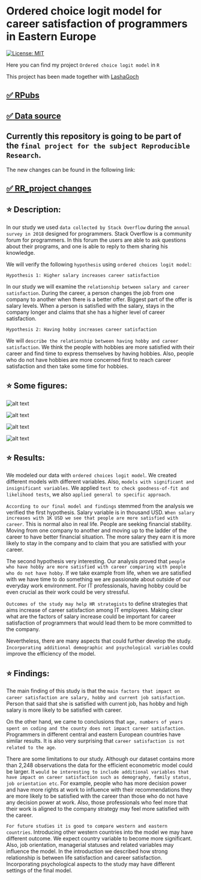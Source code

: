 # Ordered choice logit model for career satisfaction of programmers in Eastern Europe

[![License: MIT](https://img.shields.io/badge/License-MIT-yellow.svg)](https://opensource.org/licenses/MIT)

Here you can find my project `Ordered choice logit model` in `R`

This project has been made together with [LashaGoch](https://github.com/LashaGoch)

## [:white_check_mark: RPubs](https://rpubs.com/Lajobu/o_choice_logit)
## [:white_check_mark: Data source](https://www.kaggle.com/stackoverflow/stack-overflow-2018-developer-survey)

## Currently this repository is going to be part of the `final project for the subject Reproducible Research`. 
The new changes can be found in the following link:

## [:white_check_mark: RR_project changes](https://github.com/lajobu/Ordered_choice_logit_model/blob/master/OrderChoiceModel_RR_project.Rmd)

## :star: Description:

In our study we used `data collected by Stack Overflow` during the `annual survey in 2018` designed for programmers. Stack Overflow is a community forum for programmers. In this forum the users are able to ask questions about their programs, and one is able to reply to them sharing his knowledge.

We will verify the following `hypothesis` using `ordered choices logit model`:

`Hypothesis 1: Higher salary increases career satisfaction`

In our study we will examine the `relationship between salary and career satisfaction`. During the career, a person changes the job from one company to another when there is a better offer. Biggest part of the offer is salary levels. When a person is satisfied with the salary, stays in the company longer and claims that she has a higher level of career satisfaction.

`Hypothesis 2: Having hobby increases career satisfaction`

We will `describe the relationship between having hobby and career satisfaction`. We think the people with hobbies are more satisfied with their career and find time to express themselves by having hobbies. Also, people who do not have hobbies are more concerned first to reach career satisfaction and then take some time for hobbies.

## :star: Some figures:

![alt text](https://github.com/lajobu/Ordered_choice_logit_model/blob/master/Images/Screenshot%202020-09-18%20at%2010.59.41.png)

![alt text](https://github.com/lajobu/Ordered_choice_logit_model/blob/master/Images/Screenshot%202020-09-18%20at%2010.59.58.png)

![alt text](https://github.com/lajobu/Ordered_choice_logit_model/blob/master/Images/Screenshot%202020-09-18%20at%2011.00.19.png)

![alt text](https://github.com/lajobu/Ordered_choice_logit_model/blob/master/Images/Screenshot%202020-09-18%20at%2011.00.29.png)

## :star: Results:

We modeled our data with `ordered choices logit model`. We created different models with different variables. Also, `models with significant and insignificant variables`. We applied `test to check goodness-of-fit and likelihood tests`, we also `applied general to specific approach`.

`According to our final model and findings` stemmed from the analysis we verified the first hypothesis. Salary variable is in thousand USD. `When salary increases with 1K USD we see that people are more satisfied with career`. This is normal also in real life. People are seeking financial stability. Moving from one company to another and moving up to the ladder of the career to have better financial situation. The more salary they earn it is more likely to stay in the company and to claim that you are satisfied with your career.

The second hypothesis very interesting. Our analysis proved that `people who have hobby are more satisfied with career comparing with people who do not have hobby`. If we take example from life, when we are satisfied with we have time to do something we are passionate about outside of our everyday work environment. For IT professionals, having hobby could be even crucial as their work could be very stressful.

`Outcomes of the study may help HR strategists` to define strategies that aims increase of career satisfaction among IT employees. Making clear what are the factors of salary increase could be important for career satisfaction of programmers that would lead them to be more committed to the company.

Nevertheless, there are many aspects that could further develop the study. `Incorporating additional demographic and psychological variables` could improve the efficiency of the model.

## :star: Findings:

The main finding of this study is that the `main factors that impact on career satisfaction are salary, hobby and current job satisfaction`. Person that said that she is satisfied with current job, has hobby and high salary is more likely to be satisfied with career.

On the other hand, we came to conclusions that `age, numbers of years spent on coding and the county does not impact career satisfaction`. Programmers in different central and eastern European countries have similar results. It is also very surprising that `career satisfaction is not related to the age`.

There are some limitations to our study. Although our dataset contains more than 2,248 observations the data for the efficient econometric model could be larger. It `would be interesting to include additional variables that have impact on career satisfaction such as demography, family status, job orientation etc`. For example, people who has more decision power and have more rights at work to influence with their recommendations they are more likely to be satisfied with the career than those who do not have any decision power at work. Also, those professionals who feel more that their work is aligned to the company strategy may feel more satisfied with the career.

`For future studies it is good to compare western and eastern countries`. Introducing other western countries into the model we may have different outcome. We expect country variable to become more significant. Also, job orientation, managerial statuses and related variables may influence the model. In the introduction we described how strong relationship is between life satisfaction and career satisfaction. Incorporating psychological aspects to the study may have different settings of the final model.

